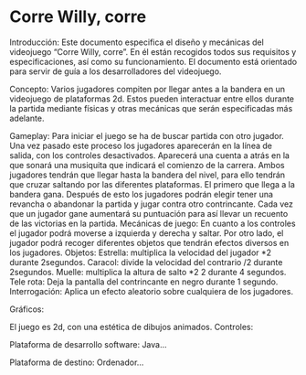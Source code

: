 # Corre Willy, corre
Introducción:
Este documento especifica el diseño y mecánicas del videojuego “Corre Willy, corre”. En él están recogidos todos sus requisitos y especificaciones, así como su funcionamiento. El documento está orientado para servir de guía a los desarrolladores del videojuego.

Concepto:
Varios jugadores compiten por llegar antes a la bandera en un videojuego de plataformas 2d. Estos pueden interactuar entre ellos durante la partida mediante físicas y otras mecánicas que serán especificadas más adelante.

Gameplay:
Para iniciar el juego se ha de buscar partida con otro jugador. Una vez pasado este proceso los jugadores aparecerán en la línea de salida, con los controles desactivados. Aparecerá una cuenta a atrás en la que sonará una musiquita que indicará el comienzo de la carrera. Ambos jugadores tendrán que llegar hasta la bandera del nivel, para ello tendrán que cruzar saltando por las diferentes plataformas. El primero que llega a la bandera gana. Después de esto los jugadores podrán elegir tener una revancha o abandonar la partida y jugar contra otro contrincante. Cada vez que un jugador gane aumentará su puntuación para así llevar un recuento de las victorias en la partida.
Mecánicas de juego:
En cuanto a los controles el jugador podrá moverse a izquierda y derecha y saltar. Por otro lado, el jugador podrá recoger diferentes objetos que tendrán efectos diversos en los jugadores.
Objetos:
Estrella: multiplica la velocidad del jugador *2 durante 2segundos.
Caracol: divide la velocidad del contrario /2 durante 2segundos.
Muelle: multiplica la altura de salto *2 2 durante 4 segundos.
Tele rota: Deja la pantalla del contrincante en negro durante 1 segundo.
Interrogación: Aplica un efecto aleatorio sobre cualquiera de los jugadores.

Gráficos:

El juego es 2d, con una estética de dibujos animados.
Controles:

Plataforma de desarrollo software:
Java…

Plataforma de destino:
Ordenador…
